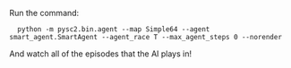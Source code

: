 Run the command:

      python -m pysc2.bin.agent --map Simple64 --agent smart_agent.SmartAgent --agent_race T --max_agent_steps 0 --norender

And watch all of the episodes that the AI plays in!
